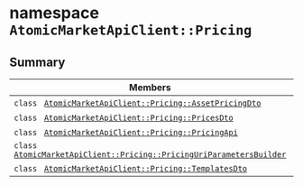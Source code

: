 # namespace `AtomicMarketApiClient::Pricing` 

## Summary

 Members                                | Descriptions                                
----------------------------------------|---------------------------------------------
`class ` [`AtomicMarketApiClient::Pricing::AssetPricingDto`](.github/workflows/documentation/md/AtomicMarketApiClient--Pricing--AssetPricingDto.md#class_atomic_market_api_client_1_1_pricing_1_1_asset_pricing_dto) | 
`class ` [`AtomicMarketApiClient::Pricing::PricesDto`](.github/workflows/documentation/md/AtomicMarketApiClient--Pricing--PricesDto.md#class_atomic_market_api_client_1_1_pricing_1_1_prices_dto) | 
`class ` [`AtomicMarketApiClient::Pricing::PricingApi`](.github/workflows/documentation/md/AtomicMarketApiClient--Pricing--PricingApi.md#class_atomic_market_api_client_1_1_pricing_1_1_pricing_api) | 
`class ` [`AtomicMarketApiClient::Pricing::PricingUriParametersBuilder`](.github/workflows/documentation/md/AtomicMarketApiClient--Pricing--PricingUriParametersBuilder.md#class_atomic_market_api_client_1_1_pricing_1_1_pricing_uri_parameters_builder) | 
`class ` [`AtomicMarketApiClient::Pricing::TemplatesDto`](.github/workflows/documentation/md/AtomicMarketApiClient--Pricing--TemplatesDto.md#class_atomic_market_api_client_1_1_pricing_1_1_templates_dto) | 

